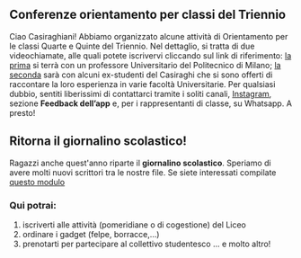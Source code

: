 ## Conferenze orientamento per classi del Triennio
Ciao Casiraghiani! Abbiamo organizzato alcune attività di Orientamento per le classi Quarte e Quinte del Triennio. Nel dettaglio, si tratta di due videochiamate, alle quali potete iscrivervi cliccando sul link di riferimento: [la prima](https://docs.google.com/forms/d/e/1FAIpQLSfr2MEkXjeBe3mtvKmTEznfYHHNxohKbXzcASwYu-ch6dhqXQ/viewform?usp=sf_link) si terrà con un professore Universitario del Politecnico di Milano; [la seconda](https://forms.gle/DSR25smP29dBSfEX9) sarà con alcuni ex-studenti del Casiraghi che si sono offerti di raccontare la loro esperienza in varie facoltà Universitarie. Per qualsiasi dubbio, sentiti liberissimi di contattarci tramite i soliti canali, [Instagram](https://www.instagram.com/_casiraghia_/), sezione **Feedback dell’app** e, per i rappresentanti di classe, su Whatsapp. A presto!

## Ritorna il giornalino scolastico!
Ragazzi anche quest'anno riparte il **giornalino scolastico**. Speriamo di avere molti nuovi scrittori tra le nostre file. Se siete interessati compilate [questo modulo](https://docs.google.com/forms/d/e/1FAIpQLSdwRXk4tIQAa_RRUAqPuHdvsPqncLjVCqsi7m3pQG2r9z9DiA/viewform?usp=sf_link)

### Qui potrai:
  1. iscriverti alle attività (pomeridiane o di cogestione) del Liceo
  2. ordinare i gadget (felpe, borracce,...)
  3. prenotarti per partecipare al collettivo studentesco
... e molto altro!
